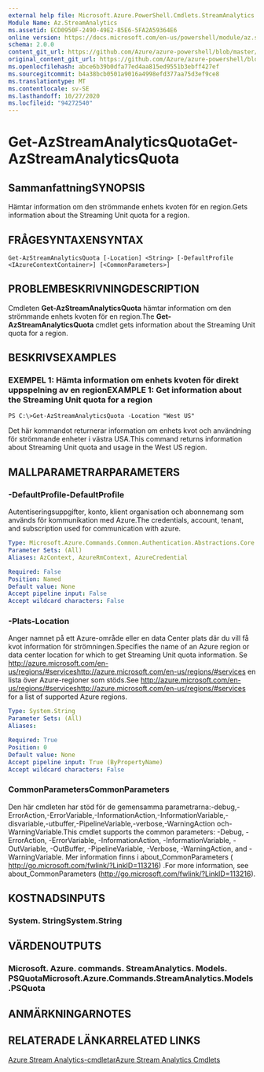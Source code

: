 ```yaml
---
external help file: Microsoft.Azure.PowerShell.Cmdlets.StreamAnalytics.dll-Help.xml
Module Name: Az.StreamAnalytics
ms.assetid: ECD0950F-2490-49E2-85E6-5FA2A59364E6
online version: https://docs.microsoft.com/en-us/powershell/module/az.streamanalytics/get-azstreamanalyticsquota
schema: 2.0.0
content_git_url: https://github.com/Azure/azure-powershell/blob/master/src/StreamAnalytics/StreamAnalytics/help/Get-AzStreamAnalyticsQuota.md
original_content_git_url: https://github.com/Azure/azure-powershell/blob/master/src/StreamAnalytics/StreamAnalytics/help/Get-AzStreamAnalyticsQuota.md
ms.openlocfilehash: abce6b39b0dfa77ed4aa815ed9551b3ebff427ef
ms.sourcegitcommit: b4a38bcb0501a9016a4998efd377aa75d3ef9ce8
ms.translationtype: MT
ms.contentlocale: sv-SE
ms.lasthandoff: 10/27/2020
ms.locfileid: "94272540"
---
```

# <span data-ttu-id="1b3a5-101">Get-AzStreamAnalyticsQuota</span><span class="sxs-lookup"><span data-stu-id="1b3a5-101">Get-AzStreamAnalyticsQuota</span></span>

## <span data-ttu-id="1b3a5-102">Sammanfattning</span><span class="sxs-lookup"><span data-stu-id="1b3a5-102">SYNOPSIS</span></span>
<span data-ttu-id="1b3a5-103">Hämtar information om den strömmande enhets kvoten för en region.</span><span class="sxs-lookup"><span data-stu-id="1b3a5-103">Gets information about the Streaming Unit quota for a region.</span></span>

## <span data-ttu-id="1b3a5-104">FRÅGESYNTAXEN</span><span class="sxs-lookup"><span data-stu-id="1b3a5-104">SYNTAX</span></span>

```
Get-AzStreamAnalyticsQuota [-Location] <String> [-DefaultProfile <IAzureContextContainer>] [<CommonParameters>]
```

## <span data-ttu-id="1b3a5-105">PROBLEMBESKRIVNING</span><span class="sxs-lookup"><span data-stu-id="1b3a5-105">DESCRIPTION</span></span>
<span data-ttu-id="1b3a5-106">Cmdleten **Get-AzStreamAnalyticsQuota** hämtar information om den strömmande enhets kvoten för en region.</span><span class="sxs-lookup"><span data-stu-id="1b3a5-106">The **Get-AzStreamAnalyticsQuota** cmdlet gets information about the Streaming Unit quota for a region.</span></span>

## <span data-ttu-id="1b3a5-107">BESKRIVS</span><span class="sxs-lookup"><span data-stu-id="1b3a5-107">EXAMPLES</span></span>

### <span data-ttu-id="1b3a5-108">EXEMPEL 1: Hämta information om enhets kvoten för direkt uppspelning av en region</span><span class="sxs-lookup"><span data-stu-id="1b3a5-108">EXAMPLE 1: Get information about the Streaming Unit quota for a region</span></span>
```
PS C:\>Get-AzStreamAnalyticsQuota -Location "West US"
```

<span data-ttu-id="1b3a5-109">Det här kommandot returnerar information om enhets kvot och användning för strömmande enheter i västra USA.</span><span class="sxs-lookup"><span data-stu-id="1b3a5-109">This command returns information about Streaming Unit quota and usage in the West US region.</span></span>

## <span data-ttu-id="1b3a5-110">MALLPARAMETRAR</span><span class="sxs-lookup"><span data-stu-id="1b3a5-110">PARAMETERS</span></span>

### <span data-ttu-id="1b3a5-111">-DefaultProfile</span><span class="sxs-lookup"><span data-stu-id="1b3a5-111">-DefaultProfile</span></span>
<span data-ttu-id="1b3a5-112">Autentiseringsuppgifter, konto, klient organisation och abonnemang som används för kommunikation med Azure.</span><span class="sxs-lookup"><span data-stu-id="1b3a5-112">The credentials, account, tenant, and subscription used for communication with azure.</span></span>

```yaml
Type: Microsoft.Azure.Commands.Common.Authentication.Abstractions.Core.IAzureContextContainer
Parameter Sets: (All)
Aliases: AzContext, AzureRmContext, AzureCredential

Required: False
Position: Named
Default value: None
Accept pipeline input: False
Accept wildcard characters: False
```

### <span data-ttu-id="1b3a5-113">-Plats</span><span class="sxs-lookup"><span data-stu-id="1b3a5-113">-Location</span></span>
<span data-ttu-id="1b3a5-114">Anger namnet på ett Azure-område eller en data Center plats där du vill få kvot information för strömningen.</span><span class="sxs-lookup"><span data-stu-id="1b3a5-114">Specifies the name of an Azure region or data center location for which to get Streaming Unit quota information.</span></span>
<span data-ttu-id="1b3a5-115">Se http://azure.microsoft.com/en-us/regions/#serviceshttp://azure.microsoft.com/en-us/regions/#services en lista över Azure-regioner som stöds.</span><span class="sxs-lookup"><span data-stu-id="1b3a5-115">See http://azure.microsoft.com/en-us/regions/#serviceshttp://azure.microsoft.com/en-us/regions/#services for a list of supported Azure regions.</span></span>

```yaml
Type: System.String
Parameter Sets: (All)
Aliases:

Required: True
Position: 0
Default value: None
Accept pipeline input: True (ByPropertyName)
Accept wildcard characters: False
```

### <span data-ttu-id="1b3a5-116">CommonParameters</span><span class="sxs-lookup"><span data-stu-id="1b3a5-116">CommonParameters</span></span>
<span data-ttu-id="1b3a5-117">Den här cmdleten har stöd för de gemensamma parametrarna:-debug,-ErrorAction,-ErrorVariable,-InformationAction,-InformationVariable,-disvariable,-utbuffer,-PipelineVariable,-verbose,-WarningAction och-WarningVariable.</span><span class="sxs-lookup"><span data-stu-id="1b3a5-117">This cmdlet supports the common parameters: -Debug, -ErrorAction, -ErrorVariable, -InformationAction, -InformationVariable, -OutVariable, -OutBuffer, -PipelineVariable, -Verbose, -WarningAction, and -WarningVariable.</span></span> <span data-ttu-id="1b3a5-118">Mer information finns i about_CommonParameters ( http://go.microsoft.com/fwlink/?LinkID=113216) .</span><span class="sxs-lookup"><span data-stu-id="1b3a5-118">For more information, see about_CommonParameters (http://go.microsoft.com/fwlink/?LinkID=113216).</span></span>

## <span data-ttu-id="1b3a5-119">KOSTNADS</span><span class="sxs-lookup"><span data-stu-id="1b3a5-119">INPUTS</span></span>

### <span data-ttu-id="1b3a5-120">System. String</span><span class="sxs-lookup"><span data-stu-id="1b3a5-120">System.String</span></span>

## <span data-ttu-id="1b3a5-121">VÄRDEN</span><span class="sxs-lookup"><span data-stu-id="1b3a5-121">OUTPUTS</span></span>

### <span data-ttu-id="1b3a5-122">Microsoft. Azure. commands. StreamAnalytics. Models. PSQuota</span><span class="sxs-lookup"><span data-stu-id="1b3a5-122">Microsoft.Azure.Commands.StreamAnalytics.Models.PSQuota</span></span>

## <span data-ttu-id="1b3a5-123">ANMÄRKNINGAR</span><span class="sxs-lookup"><span data-stu-id="1b3a5-123">NOTES</span></span>

## <span data-ttu-id="1b3a5-124">RELATERADE LÄNKAR</span><span class="sxs-lookup"><span data-stu-id="1b3a5-124">RELATED LINKS</span></span>

[<span data-ttu-id="1b3a5-125">Azure Stream Analytics-cmdletar</span><span class="sxs-lookup"><span data-stu-id="1b3a5-125">Azure Stream Analytics Cmdlets</span></span>](./Az.StreamAnalytics.md)


